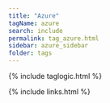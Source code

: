 ```yaml
---
title: "Azure"
tagName: azure
search: include
permalink: tag_azure.html
sidebar: azure_sidebar
folder: tags
---
```

{% include taglogic.html %}

{% include links.html %}
